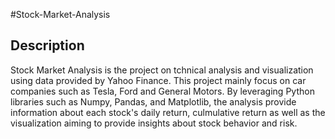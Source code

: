 #Stock-Market-Analysis

## Description
Stock Market Analysis is the project on tchnical analysis and visualization using data provided by Yahoo Finance. This project mainly focus on car companies such as Tesla, Ford and General Motors. By leveraging Python libraries such as Numpy, Pandas, and Matplotlib, the analysis provide information about each stock's daily return, culmulative return as well as the visualization aiming to provide insights about stock behavior and risk.  
